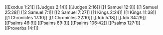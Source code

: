 [[Exodus 1:21]]
[[Judges 2:14]]
[[Judges 2:16]]
[[1 Samuel 12:9]]
[[1 Samuel 25:28]]
[[2 Samuel 7:1]]
[[2 Samuel 7:27]]
[[1 Kings 2:24]]
[[1 Kings 11:38]]
[[1 Chronicles 17:10]]
[[1 Chronicles 22:10]]
[[Job 5:18]]
[[Job 34:29]]
[[Psalms 46:9]]
[[Psalms 89:3]]
[[Psalms 106:42]]
[[Psalms 127:1]]
[[Proverbs 14:1]]
